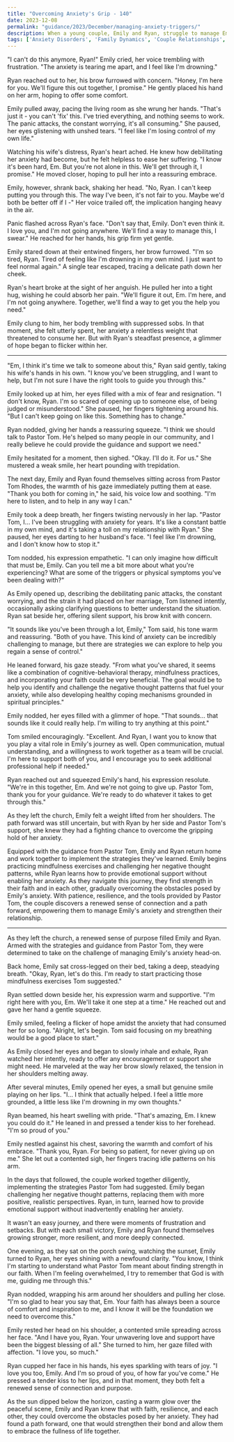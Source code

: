 ```yaml
---
title: "Overcoming Anxiety's Grip - 140"
date: 2023-12-08
permalink: "guidance/2023/December/managing-anxiety-triggers/"
description: When a young couple, Emily and Ryan, struggle to manage Emily's debilitating anxiety, they seek the counsel of Pastor Tom Rhodes to find a path forward and strengthen their relationship.
tags: ['Anxiety Disorders', 'Family Dynamics', 'Couple Relationships', 'Coping Strategies', 'Pastoral Guidance']
---
```

"I can't do this anymore, Ryan!" Emily cried, her voice trembling with frustration. "The anxiety is tearing me apart, and I feel like I'm drowning."

Ryan reached out to her, his brow furrowed with concern. "Honey, I'm here for you. We'll figure this out together, I promise." He gently placed his hand on her arm, hoping to offer some comfort.

Emily pulled away, pacing the living room as she wrung her hands. "That's just it - you can't 'fix' this. I've tried everything, and nothing seems to work. The panic attacks, the constant worrying, it's all consuming." She paused, her eyes glistening with unshed tears. "I feel like I'm losing control of my own life."

Watching his wife's distress, Ryan's heart ached. He knew how debilitating her anxiety had become, but he felt helpless to ease her suffering. "I know it's been hard, Em. But you're not alone in this. We'll get through it, I promise." He moved closer, hoping to pull her into a reassuring embrace.

Emily, however, shrank back, shaking her head. "No, Ryan. I can't keep putting you through this. The way I've been, it's not fair to you. Maybe we'd both be better off if I -" Her voice trailed off, the implication hanging heavy in the air.

Panic flashed across Ryan's face. "Don't say that, Emily. Don't even think it. I love you, and I'm not going anywhere. We'll find a way to manage this, I swear." He reached for her hands, his grip firm yet gentle.

Emily stared down at their entwined fingers, her brow furrowed. "I'm so tired, Ryan. Tired of feeling like I'm drowning in my own mind. I just want to feel normal again." A single tear escaped, tracing a delicate path down her cheek.

Ryan's heart broke at the sight of her anguish. He pulled her into a tight hug, wishing he could absorb her pain. "We'll figure it out, Em. I'm here, and I'm not going anywhere. Together, we'll find a way to get you the help you need."

Emily clung to him, her body trembling with suppressed sobs. In that moment, she felt utterly spent, her anxiety a relentless weight that threatened to consume her. But with Ryan's steadfast presence, a glimmer of hope began to flicker within her.

***

"Em, I think it's time we talk to someone about this," Ryan said gently, taking his wife's hands in his own. "I know you've been struggling, and I want to help, but I'm not sure I have the right tools to guide you through this."

Emily looked up at him, her eyes filled with a mix of fear and resignation. "I don't know, Ryan. I'm so scared of opening up to someone else, of being judged or misunderstood." She paused, her fingers tightening around his. "But I can't keep going on like this. Something has to change."

Ryan nodded, giving her hands a reassuring squeeze. "I think we should talk to Pastor Tom. He's helped so many people in our community, and I really believe he could provide the guidance and support we need."

Emily hesitated for a moment, then sighed. "Okay. I'll do it. For us." She mustered a weak smile, her heart pounding with trepidation.

The next day, Emily and Ryan found themselves sitting across from Pastor Tom Rhodes, the warmth of his gaze immediately putting them at ease. "Thank you both for coming in," he said, his voice low and soothing. "I'm here to listen, and to help in any way I can."

Emily took a deep breath, her fingers twisting nervously in her lap. "Pastor Tom, I... I've been struggling with anxiety for years. It's like a constant battle in my own mind, and it's taking a toll on my relationship with Ryan." She paused, her eyes darting to her husband's face. "I feel like I'm drowning, and I don't know how to stop it."

Tom nodded, his expression empathetic. "I can only imagine how difficult that must be, Emily. Can you tell me a bit more about what you're experiencing? What are some of the triggers or physical symptoms you've been dealing with?"

As Emily opened up, describing the debilitating panic attacks, the constant worrying, and the strain it had placed on her marriage, Tom listened intently, occasionally asking clarifying questions to better understand the situation. Ryan sat beside her, offering silent support, his brow knit with concern.

"It sounds like you've been through a lot, Emily," Tom said, his tone warm and reassuring. "Both of you have. This kind of anxiety can be incredibly challenging to manage, but there are strategies we can explore to help you regain a sense of control."

He leaned forward, his gaze steady. "From what you've shared, it seems like a combination of cognitive-behavioral therapy, mindfulness practices, and incorporating your faith could be very beneficial. The goal would be to help you identify and challenge the negative thought patterns that fuel your anxiety, while also developing healthy coping mechanisms grounded in spiritual principles."

Emily nodded, her eyes filled with a glimmer of hope. "That sounds... that sounds like it could really help. I'm willing to try anything at this point."

Tom smiled encouragingly. "Excellent. And Ryan, I want you to know that you play a vital role in Emily's journey as well. Open communication, mutual understanding, and a willingness to work together as a team will be crucial. I'm here to support both of you, and I encourage you to seek additional professional help if needed."

Ryan reached out and squeezed Emily's hand, his expression resolute. "We're in this together, Em. And we're not going to give up. Pastor Tom, thank you for your guidance. We're ready to do whatever it takes to get through this."

As they left the church, Emily felt a weight lifted from her shoulders. The path forward was still uncertain, but with Ryan by her side and Pastor Tom's support, she knew they had a fighting chance to overcome the gripping hold of her anxiety.

Equipped with the guidance from Pastor Tom, Emily and Ryan return home and work together to implement the strategies they've learned. Emily begins practicing mindfulness exercises and challenging her negative thought patterns, while Ryan learns how to provide emotional support without enabling her anxiety. As they navigate this journey, they find strength in their faith and in each other, gradually overcoming the obstacles posed by Emily's anxiety. With patience, resilience, and the tools provided by Pastor Tom, the couple discovers a renewed sense of connection and a path forward, empowering them to manage Emily's anxiety and strengthen their relationship.

***

As they left the church, a renewed sense of purpose filled Emily and Ryan. Armed with the strategies and guidance from Pastor Tom, they were determined to take on the challenge of managing Emily's anxiety head-on.

Back home, Emily sat cross-legged on their bed, taking a deep, steadying breath. "Okay, Ryan, let's do this. I'm ready to start practicing those mindfulness exercises Tom suggested."

Ryan settled down beside her, his expression warm and supportive. "I'm right here with you, Em. We'll take it one step at a time." He reached out and gave her hand a gentle squeeze.

Emily smiled, feeling a flicker of hope amidst the anxiety that had consumed her for so long. "Alright, let's begin. Tom said focusing on my breathing would be a good place to start."

As Emily closed her eyes and began to slowly inhale and exhale, Ryan watched her intently, ready to offer any encouragement or support she might need. He marveled at the way her brow slowly relaxed, the tension in her shoulders melting away.

After several minutes, Emily opened her eyes, a small but genuine smile playing on her lips. "I... I think that actually helped. I feel a little more grounded, a little less like I'm drowning in my own thoughts."

Ryan beamed, his heart swelling with pride. "That's amazing, Em. I knew you could do it." He leaned in and pressed a tender kiss to her forehead. "I'm so proud of you."

Emily nestled against his chest, savoring the warmth and comfort of his embrace. "Thank you, Ryan. For being so patient, for never giving up on me." She let out a contented sigh, her fingers tracing idle patterns on his arm.

In the days that followed, the couple worked together diligently, implementing the strategies Pastor Tom had suggested. Emily began challenging her negative thought patterns, replacing them with more positive, realistic perspectives. Ryan, in turn, learned how to provide emotional support without inadvertently enabling her anxiety.

It wasn't an easy journey, and there were moments of frustration and setbacks. But with each small victory, Emily and Ryan found themselves growing stronger, more resilient, and more deeply connected.

One evening, as they sat on the porch swing, watching the sunset, Emily turned to Ryan, her eyes shining with a newfound clarity. "You know, I think I'm starting to understand what Pastor Tom meant about finding strength in our faith. When I'm feeling overwhelmed, I try to remember that God is with me, guiding me through this."

Ryan nodded, wrapping his arm around her shoulders and pulling her close. "I'm so glad to hear you say that, Em. Your faith has always been a source of comfort and inspiration to me, and I know it will be the foundation we need to overcome this."

Emily rested her head on his shoulder, a contented smile spreading across her face. "And I have you, Ryan. Your unwavering love and support have been the biggest blessing of all." She turned to him, her gaze filled with affection. "I love you, so much."

Ryan cupped her face in his hands, his eyes sparkling with tears of joy. "I love you too, Emily. And I'm so proud of you, of how far you've come." He pressed a tender kiss to her lips, and in that moment, they both felt a renewed sense of connection and purpose.

As the sun dipped below the horizon, casting a warm glow over the peaceful scene, Emily and Ryan knew that with faith, resilience, and each other, they could overcome the obstacles posed by her anxiety. They had found a path forward, one that would strengthen their bond and allow them to embrace the fullness of life together.

